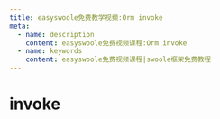 ```yaml
---
title: easyswoole免费教学视频:Orm invoke
meta:
  - name: description
    content: easyswoole免费视频课程:Orm invoke
  - name: keywords
    content: easyswoole免费视频课程|swoole框架免费教程
---
```

# invoke
<script type="text/javascript" src="/Js/Ckplayer/ckplayer.js"></script>
<div class="video" style="width: 50rem;height: 30rem;"></div>
<script type="text/javascript">
    var videoObject = {
    		container: '.video',
    		variable: 'player',
    		video:'http://video-oss.easyswoole.com/es-orm/14.invoke.mp4'
    	};
    var player=new ckplayer(videoObject);
</script>

